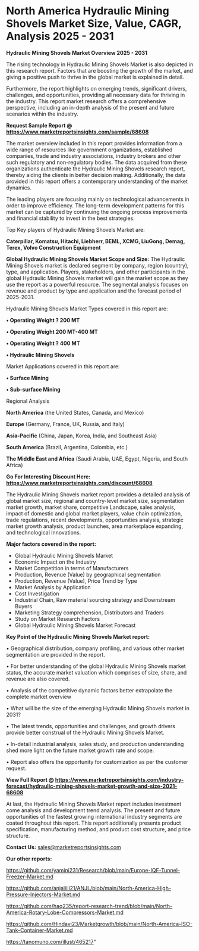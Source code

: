 # North America Hydraulic Mining Shovels Market Size, Value, CAGR, Analysis 2025 - 2031

<Strong> Hydraulic Mining Shovels Market Overview 2025 - 2031</strong>

The rising technology in Hydraulic Mining Shovels Market is also depicted in this research report. Factors that are boosting the growth of the market, and giving a positive push to thrive in the global market is explained in detail.

Furthermore, the report highlights on emerging trends, significant drivers, challenges, and opportunities, providing all necessary data for thriving in the industry. This report market research offers a comprehensive perspective, including an in-depth analysis of the present and future scenarios within the industry.

<strong>Request Sample Report @ <a href=https://www.marketreportsinsights.com/sample/68608>https://www.marketreportsinsights.com/sample/68608</a></strong>

The market overview included in this report provides information from a wide range of resources like government organizations, established companies, trade and industry associations, industry brokers and other such regulatory and non-regulatory bodies. The data acquired from these organizations authenticate the Hydraulic Mining Shovels research report, thereby aiding the clients in better decision making. Additionally, the data provided in this report offers a contemporary understanding of the market dynamics.

The leading players are focusing mainly on technological advancements in order to improve efficiency. The long-term development patterns for this market can be captured by continuing the ongoing process improvements and financial stability to invest in the best strategies.

Top Key players of Hydraulic Mining Shovels Market are:

<strong>Caterpillar, Komatsu, Hitachi, Liebherr, BEML, XCMG, LiuGong, Demag, Terex, Volvo Construction Equipment</strong>

<strong><b>Global Hydraulic Mining Shovels Market Scope and Size:</b></strong>
The Hydraulic Mining Shovels market is declared segment by company, region (country), type, and application. Players, stakeholders, and other participants in the global Hydraulic Mining Shovels market will gain the market scope as they use the report as a powerful resource. The segmental analysis focuses on revenue and product by type and application and the forecast period of 2025-2031.

Hydraulic Mining Shovels Market Types covered in this report are:

<strong>• Operating Weight ? 200 MT

• Operating Weight 200 MT-400 MT

• Operating Weight ? 400 MT

• Hydraulic Mining Shovels</strong>

Market Applications covered in this report are:

<strong>• Surface Mining

• Sub-surface Mining</strong> 

Regional Analysis

<strong>North America</strong> (the United States, Canada, and Mexico)

<strong>Europe</strong> (Germany, France, UK, Russia, and Italy)

<strong>Asia-Pacific</strong> (China, Japan, Korea, India, and Southeast Asia)

<strong>South America</strong> (Brazil, Argentina, Colombia, etc.)

<strong>The Middle East and Africa</strong> (Saudi Arabia, UAE, Egypt, Nigeria, and South Africa)

<strong>Go For Interesting Discount Here: <a href=https://www.marketreportsinsights.com/discount/68608>https://www.marketreportsinsights.com/discount/68608</a></strong>

The Hydraulic Mining Shovels market report provides a detailed analysis of global market size, regional and country-level market size, segmentation market growth, market share, competitive Landscape, sales analysis, impact of domestic and global market players, value chain optimization, trade regulations, recent developments, opportunities analysis, strategic market growth analysis, product launches, area marketplace expanding, and technological innovations.

<strong><b>Major factors covered in the report:</b></strong>
<ul>
  <li>Global Hydraulic Mining Shovels Market </li>
  <li>Economic Impact on the Industry</li>
  <li>Market Competition in terms of Manufacturers</li>
  <li>Production, Revenue (Value) by geographical segmentation</li>
  <li>Production, Revenue (Value), Price Trend by Type</li>
  <li>Market Analysis by Application</li>
  <li>Cost Investigation</li>
  <li>Industrial Chain, Raw material sourcing strategy and Downstream Buyers</li>
  <li>Marketing Strategy comprehension, Distributors and Traders</li>
  <li>Study on Market Research Factors</li>
  <li>Global Hydraulic Mining Shovels Market Forecast</li>
</ul>

<strong><b>Key Point of the Hydraulic Mining Shovels Market report:</b></strong>

• Geographical distribution, company profiling, and various other market segmentation are provided in the report.

• For better understanding of the global Hydraulic Mining Shovels market status, the accurate market valuation which comprises of size, share, and revenue are also covered.

• Analysis of the competitive dynamic factors better extrapolate the complete market overview

• What will be the size of the emerging Hydraulic Mining Shovels market in 2031?

• The latest trends, opportunities and challenges, and growth drivers provide better construal of the Hydraulic Mining Shovels Market.

• In-detail industrial analysis, sales study, and production understanding shed more light on the future market growth rate and scope.

• Report also offers the opportunity for customization as per the customer request.

<strong><b>View Full Report @ <a href=https://www.marketreportsinsights.com/industry-forecast/hydraulic-mining-shovels-market-growth-and-size-2021-68608>https://www.marketreportsinsights.com/industry-forecast/hydraulic-mining-shovels-market-growth-and-size-2021-68608</a></b></strong>


At last, the Hydraulic Mining Shovels Market report includes investment come analysis and development trend analysis. The present and future opportunities of the fastest growing international industry segments are coated throughout this report. This report additionally presents product specification, manufacturing method, and product cost structure, and price structure.

<strong>Contact Us:</strong>
sales@marketreportsinsights.com

<strong>Our other reports:</strong>

<a href=https://github.com/yamini231/Research/blob/main/Europe-IQF-Tunnel-Freezer-Market.md>https://github.com/yamini231/Research/blob/main/Europe-IQF-Tunnel-Freezer-Market.md</a>

<a href=https://github.com/anjaliiii21/ANJL/blob/main/North-America-High-Pressure-Injectors-Market.md>https://github.com/anjaliiii21/ANJL/blob/main/North-America-High-Pressure-Injectors-Market.md</a>

<a href=https://github.com/haq235/report-research-trend/blob/main/North-America-Rotary-Lobe-Compressors-Market.md>https://github.com/haq235/report-research-trend/blob/main/North-America-Rotary-Lobe-Compressors-Market.md</a>

<a href=https://github.com/Hindavi23/Marketgrowth/blob/main/North-America-ISO-Tank-Container-Market.md>https://github.com/Hindavi23/Marketgrowth/blob/main/North-America-ISO-Tank-Container-Market.md</a>

<a href=https://tanomuno.com/illust/465217>https://tanomuno.com/illust/465217</a>"
